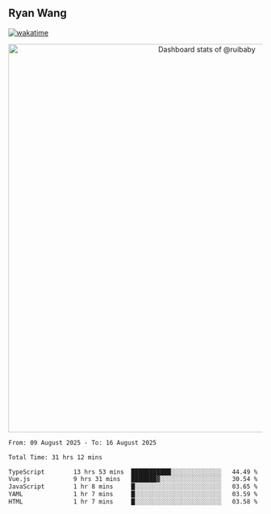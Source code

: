 ## Ryan Wang

[![wakatime](https://wakatime.com/badge/user/6f4ce45f-b03c-4eb3-b701-4b95e0885d94.svg)](https://wakatime.com/@6f4ce45f-b03c-4eb3-b701-4b95e0885d94)

<!-- Copy-paste in your Readme.md file -->

<a href="https://next.ossinsight.io/widgets/official/compose-user-dashboard-stats?user_id=21301288" target="_blank" style="display: block" align="center">
  <picture>
    <source media="(prefers-color-scheme: dark)" srcset="https://next.ossinsight.io/widgets/official/compose-user-dashboard-stats/thumbnail.png?user_id=21301288&image_size=auto&color_scheme=dark" width="771" height="auto">
    <img alt="Dashboard stats of @ruibaby" src="https://next.ossinsight.io/widgets/official/compose-user-dashboard-stats/thumbnail.png?user_id=21301288&image_size=auto&color_scheme=light" width="771" height="auto">
  </picture>
</a>

<!-- Made with [OSS Insight](https://ossinsight.io/) -->


<!--START_SECTION:waka-->

```txt
From: 09 August 2025 - To: 16 August 2025

Total Time: 31 hrs 12 mins

TypeScript        13 hrs 53 mins  ███████████░░░░░░░░░░░░░░   44.49 %
Vue.js            9 hrs 31 mins   ███████▓░░░░░░░░░░░░░░░░░   30.54 %
JavaScript        1 hr 8 mins     █░░░░░░░░░░░░░░░░░░░░░░░░   03.65 %
YAML              1 hr 7 mins     █░░░░░░░░░░░░░░░░░░░░░░░░   03.59 %
HTML              1 hr 7 mins     █░░░░░░░░░░░░░░░░░░░░░░░░   03.58 %
```

<!--END_SECTION:waka-->
